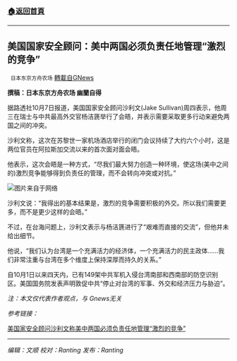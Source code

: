###  [:house:返回首頁](https://github.com/ourhimalayas/txt)
---


## 美国国家安全顾问：美中两国必须负责任地管理“激烈的竞争”
` 日本东京方舟农场` [轉載自GNews](https://gnews.org/zh-hans/1581732/)

**撰稿：日本东京方舟农场 幽蘭自得**

据路透社10月7日报道，美国国家安全顾问沙利文(Jake Sullivan)周四表示，他周三在瑞士与中共最高外交官杨洁篪举行了会晤，并表示需要采取更多行动来避免两国之间的冲突。

沙利文称，这次在苏黎世一家机场酒店举行的闭门会议持续了大约六个小时，这是两位官员在阿拉斯加交流以来的首次面对面会晤。

他表示，这次会晤是一种方式，“尽我们最大努力创造一种环境，使这场(美中之间的)激烈竞争能够得到负责任的管理，而不会转向冲突或对抗。”

![](https://assets.gnews.org/wp-content/uploads/2021/10/ee2c0c7cb8d8b133a6b9bdfdcb3cec0b.jpg)图片来自于网络

沙利文说：“我得出的基本结果是，激烈的竞争需要积极的外交。所以我们需要更多，而不是更少这样的会晤。”

不过，在台海问题上，沙利文表示与杨洁篪进行了“艰难而直接的交流”，但他并未给出细节。

他说，“我们认为台湾是一个充满活力的经济体，一个充满活力的民主政体……我们非常注重与台湾在多个维度上保持深厚而持久的关系。”

自10月1日以来四天内，已有149架中共军机入侵台湾南部和西南部的防空识别区。美国国务院发表声明敦促中共“停止对台湾的军事、外交和经济压力与胁迫”。

*注：本文仅代表作者观点，与 Gnews无关*

*参考链接：*

[美国家安全顾问沙利文称美中两国必须负责任地管理“激烈的竞争”](https://cn.reuters.com/article/usa-china-competition-management-1007-th-idCNKBS2GY025)

* * *

*编辑：文顺 校对：Ranting 发布：Ranting*
